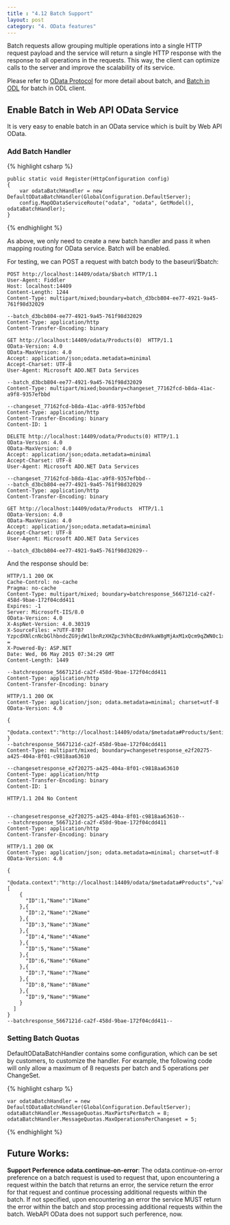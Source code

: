 ```yaml
---
title : "4.12 Batch Support"
layout: post
category: "4. OData features"
---
```

Batch requests allow grouping multiple operations into a single HTTP request payload and the service will return a single HTTP response with the response to all operations in the requests. This way, the client can optimize calls to the server and improve the scalability of its service.

Please refer to [OData Protocol](http://docs.oasis-open.org/odata/odata/v4.0/errata02/os/complete/part1-protocol/odata-v4.0-errata02-os-part1-protocol-complete.html#_Toc406398359) for more detail about batch, and [Batch in ODL](http://odata.github.io/odata.net/#04-08-client-batch-operations) for batch in ODL client.

## Enable Batch in Web API OData Service

It is very easy to enable batch in an OData service which is built by Web API OData.

### Add Batch Handler
{% highlight csharp %}

    public static void Register(HttpConfiguration config)
    {
        var odataBatchHandler = new DefaultODataBatchHandler(GlobalConfiguration.DefaultServer);
        config.MapODataServiceRoute("odata", "odata", GetModel(), odataBatchHandler);
    }
    
{% endhighlight %}

As above, we only need to create a new batch handler and pass it when mapping routing for OData service. Batch will be enabled. 

For testing, we can POST a request with batch body to the baseurl/$batch: 

    POST http://localhost:14409/odata/$batch HTTP/1.1
    User-Agent: Fiddler
    Host: localhost:14409
    Content-Length: 1244
    Content-Type: multipart/mixed;boundary=batch_d3bcb804-ee77-4921-9a45-761f98d32029
    
    --batch_d3bcb804-ee77-4921-9a45-761f98d32029
    Content-Type: application/http
    Content-Transfer-Encoding: binary
    
    GET http://localhost:14409/odata/Products(0)  HTTP/1.1
    OData-Version: 4.0
    OData-MaxVersion: 4.0
    Accept: application/json;odata.metadata=minimal
    Accept-Charset: UTF-8
    User-Agent: Microsoft ADO.NET Data Services
    
    --batch_d3bcb804-ee77-4921-9a45-761f98d32029
    Content-Type: multipart/mixed;boundary=changeset_77162fcd-b8da-41ac-a9f8-9357efbbd
    
    --changeset_77162fcd-b8da-41ac-a9f8-9357efbbd 
    Content-Type: application/http 
    Content-Transfer-Encoding: binary 
    Content-ID: 1
    
    DELETE http://localhost:14409/odata/Products(0) HTTP/1.1
    OData-Version: 4.0
    OData-MaxVersion: 4.0
    Accept: application/json;odata.metadata=minimal
    Accept-Charset: UTF-8
    User-Agent: Microsoft ADO.NET Data Services
    
    --changeset_77162fcd-b8da-41ac-a9f8-9357efbbd--
    --batch_d3bcb804-ee77-4921-9a45-761f98d32029
    Content-Type: application/http
    Content-Transfer-Encoding: binary
    
    GET http://localhost:14409/odata/Products  HTTP/1.1
    OData-Version: 4.0
    OData-MaxVersion: 4.0
    Accept: application/json;odata.metadata=minimal
    Accept-Charset: UTF-8
    User-Agent: Microsoft ADO.NET Data Services
    
    --batch_d3bcb804-ee77-4921-9a45-761f98d32029--

And the response should be:

    HTTP/1.1 200 OK
    Cache-Control: no-cache
    Pragma: no-cache
    Content-Type: multipart/mixed; boundary=batchresponse_5667121d-ca2f-458d-9bae-172f04cdd411
    Expires: -1
    Server: Microsoft-IIS/8.0
    OData-Version: 4.0
    X-AspNet-Version: 4.0.30319
    X-SourceFiles: =?UTF-8?B?YzpcdXNlcnNcbGlhbndcZG9jdW1lbnRzXHZpc3VhbCBzdHVkaW8gMjAxM1xQcm9qZWN0c1xUZXN0V2ViQVBJUmVsZWFzZVxUZXN0V2ViQVBJUmVsZWFzZVxvZGF0YVwkYmF0Y2g=?=
    X-Powered-By: ASP.NET
    Date: Wed, 06 May 2015 07:34:29 GMT
    Content-Length: 1449
    
    --batchresponse_5667121d-ca2f-458d-9bae-172f04cdd411
    Content-Type: application/http
    Content-Transfer-Encoding: binary
    
    HTTP/1.1 200 OK
    Content-Type: application/json; odata.metadata=minimal; charset=utf-8
    OData-Version: 4.0
    
    {
      "@odata.context":"http://localhost:14409/odata/$metadata#Products/$entity","ID":0,"Name":"0Name"
    }
    --batchresponse_5667121d-ca2f-458d-9bae-172f04cdd411
    Content-Type: multipart/mixed; boundary=changesetresponse_e2f20275-a425-404a-8f01-c9818aa63610
    
    --changesetresponse_e2f20275-a425-404a-8f01-c9818aa63610
    Content-Type: application/http
    Content-Transfer-Encoding: binary
    Content-ID: 1
    
    HTTP/1.1 204 No Content
    
    
    --changesetresponse_e2f20275-a425-404a-8f01-c9818aa63610--
    --batchresponse_5667121d-ca2f-458d-9bae-172f04cdd411
    Content-Type: application/http
    Content-Transfer-Encoding: binary
    
    HTTP/1.1 200 OK
    Content-Type: application/json; odata.metadata=minimal; charset=utf-8
    OData-Version: 4.0
    
    {
      "@odata.context":"http://localhost:14409/odata/$metadata#Products","value":[
        {
          "ID":1,"Name":"1Name"
        },{
          "ID":2,"Name":"2Name"
        },{
          "ID":3,"Name":"3Name"
        },{
          "ID":4,"Name":"4Name"
        },{
          "ID":5,"Name":"5Name"
        },{
          "ID":6,"Name":"6Name"
        },{
          "ID":7,"Name":"7Name"
        },{
          "ID":8,"Name":"8Name"
        },{
          "ID":9,"Name":"9Name"
        }
      ]
    }
    --batchresponse_5667121d-ca2f-458d-9bae-172f04cdd411--

### Setting Batch Quotas
DefaultODataBatchHandler contains some configuration, which can be set by customers, to customize the handler. For example, the following code will only allow a maximum of 8 requests per batch and 5 operations per ChangeSet.

{% highlight csharp %}

    var odataBatchHandler = new DefaultODataBatchHandler(GlobalConfiguration.DefaultServer);
    odataBatchHandler.MessageQuotas.MaxPartsPerBatch = 8;
    odataBatchHandler.MessageQuotas.MaxOperationsPerChangeset = 5;
    
{% endhighlight %}

## Future Works:

**Support Perference odata.continue-on-error**: The odata.continue-on-error preference on a batch request is used to request that, upon encountering a request within the batch that returns an error, the service return the error for that request and continue processing additional requests within the batch. If not specified, upon encountering an error the service MUST return the error within the batch and stop processing additional requests within the batch. WebAPI OData does not support such perference, now.



